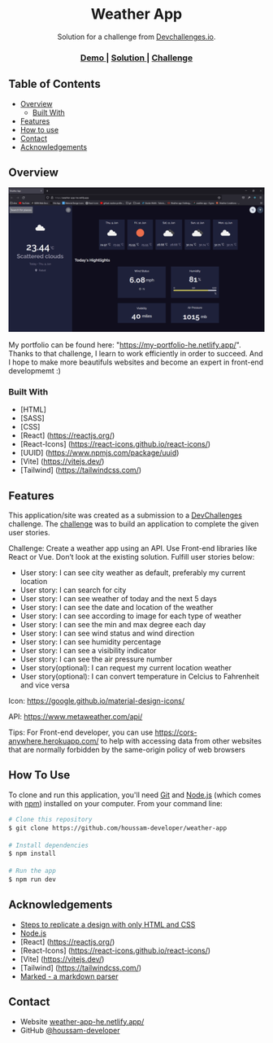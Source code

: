<!-- Please update value in the {}  -->

<h1 align="center">Weather App</h1>

<div align="center">
   Solution for a challenge from  <a href="http://devchallenges.io" target="_blank">Devchallenges.io</a>.
</div>

<div align="center">
  <h3>
    <a href="https://weather-app-he.netlify.app/">
      Demo
    </a>
    <span> | </span>
    <a href="https://github.com/houssam-developer/weather-app">
      Solution
    </a>
    <span> | </span>
    <a href="https://devchallenges.io/challenges/mM1UIenRhK808W8qmLWv">
      Challenge
    </a>
  </h3>
</div>

<!-- TABLE OF CONTENTS -->

## Table of Contents

- [Overview](#overview)
  - [Built With](#built-with)
- [Features](#features)
- [How to use](#how-to-use)
- [Contact](#contact)
- [Acknowledgements](#acknowledgements)

<!-- OVERVIEW -->

## Overview

![My Image](img/screenshot-demo.png)

My portfolio can be found here: "https://my-portfolio-he.netlify.app/".
Thanks to that challenge, I learn to work efficiently in order to succeed.
And I hope to make more beautifuls websites and become an expert in front-end developmemt :)

### Built With

<!-- This section should list any major frameworks that you built your project using. Here are a few examples.-->

- [HTML]
- [SASS]
- [CSS] 
- [React] (https://reactjs.org/)
- [React-Icons] (https://react-icons.github.io/react-icons/)
- [UUID] (https://www.npmjs.com/package/uuid)
- [Vite] (https://vitejs.dev/)
- [Tailwind] (https://tailwindcss.com/)

## Features

<!-- List the features of your application or follow the template. Don't share the figma file here :) -->

This application/site was created as a submission to a [DevChallenges](https://devchallenges.io/challenges) challenge. The [challenge](https://devchallenges.io/challenges/mM1UIenRhK808W8qmLWv) was to build an application to complete the given user stories.

Challenge: Create a weather app using an API. Use Front-end libraries like React or Vue. Don’t look at the existing solution. Fulfill user stories below:

- User story: I can see city weather as default, preferably my current location
- User story: I can search for city
- User story: I can see weather of today and the next 5 days
- User story: I can see the date and location of the weather
- User story: I can see according to image for each type of weather
- User story: I can see the min and max degree each day
- User story: I can see wind status and wind direction
- User story: I can see humidity percentage
- User story: I can see a visibility indicator
- User story: I can see the air pressure number
- User story(optional): I can request my current location weather
- User story(optional): I can convert temperature in Celcius to Fahrenheit and vice versa

Icon: https://google.github.io/material-design-icons/

API: https://www.metaweather.com/api/

Tips: For Front-end developer, you can use https://cors-anywhere.herokuapp.com/ to help with accessing data from other websites that are normally forbidden by the same-origin policy of web browsers

## How To Use

<!-- Example: -->

To clone and run this application, you'll need [Git](https://git-scm.com) and [Node.js](https://nodejs.org/en/download/) (which comes with [npm](http://npmjs.com)) installed on your computer. From your command line:

```bash
# Clone this repository
$ git clone https://github.com/houssam-developer/weather-app

# Install dependencies
$ npm install

# Run the app
$ npm run dev
```

## Acknowledgements

<!-- This section should list any articles or add-ons/plugins that helps you to complete the project. This is optional but it will help you in the future. For exmpale -->

- [Steps to replicate a design with only HTML and CSS](https://devchallenges-blogs.web.app/how-to-replicate-design/)
- [Node.js](https://nodejs.org/)
- [React] (https://reactjs.org/)
- [React-Icons] (https://react-icons.github.io/react-icons/)
- [Vite] (https://vitejs.dev/)
- [Tailwind] (https://tailwindcss.com/)
- [Marked - a markdown parser](https://github.com/chjj/marked)

## Contact

- Website [weather-app-he.netlify.app/](https://weather-app-he.netlify.app/)
- GitHub [@houssam-developer](https://github.com/houssam-developer/weather-app)
